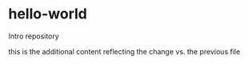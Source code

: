 # hello-world
Intro repository

this is the additional content reflecting the change vs. the previous file
